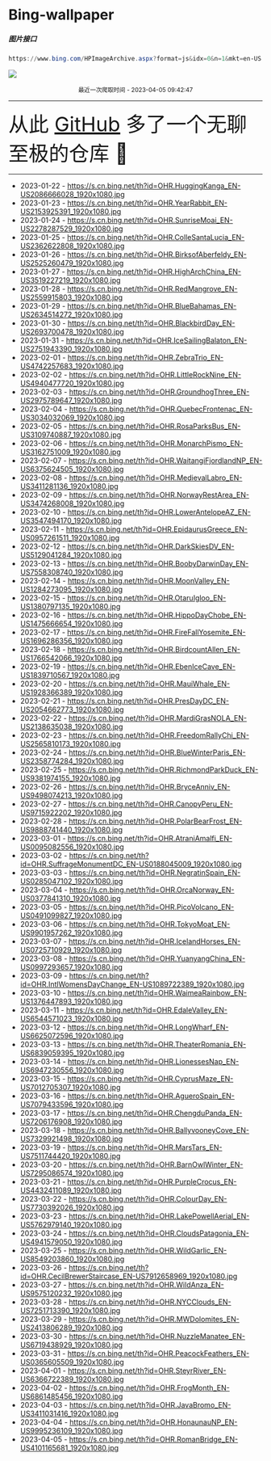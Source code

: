 # Bing-wallpaper

##### 图片接口

```powershell
https://www.bing.com/HPImageArchive.aspx?format=js&idx=0&n=1&mkt=en-US
```

 ![](https://s.cn.bing.net/th?id=OHR.RomanBridge_EN-US4101165681_1920x1080.jpg)

<p align='center' >
    <small>
        最近一次爬取时间 - 2023-04-05 09:42:47
    </small>
    <br>
    <hr>
    <font size=7>
        <small>
           从此 <a href='https://github.com/'>GitHub</a> 多了一个无聊至极的仓库  🍳
        </small>
    </font>
    <hr>
</p>


- 2023-01-22 - https://s.cn.bing.net/th?id=OHR.HuggingKanga_EN-US2086666028_1920x1080.jpg 
- 2023-01-23 - https://s.cn.bing.net/th?id=OHR.YearRabbit_EN-US2153925391_1920x1080.jpg 
- 2023-01-24 - https://s.cn.bing.net/th?id=OHR.SunriseMoai_EN-US2278287529_1920x1080.jpg 
- 2023-01-25 - https://s.cn.bing.net/th?id=OHR.ColleSantaLucia_EN-US2362622808_1920x1080.jpg 
- 2023-01-26 - https://s.cn.bing.net/th?id=OHR.BirksofAberfeldy_EN-US2525260479_1920x1080.jpg 
- 2023-01-27 - https://s.cn.bing.net/th?id=OHR.HighArchChina_EN-US3519227219_1920x1080.jpg 
- 2023-01-28 - https://s.cn.bing.net/th?id=OHR.RedMangrove_EN-US2559915803_1920x1080.jpg 
- 2023-01-29 - https://s.cn.bing.net/th?id=OHR.BlueBahamas_EN-US2634514272_1920x1080.jpg 
- 2023-01-30 - https://s.cn.bing.net/th?id=OHR.BlackbirdDay_EN-US2693700478_1920x1080.jpg 
- 2023-01-31 - https://s.cn.bing.net/th?id=OHR.IceSailingBalaton_EN-US2751943390_1920x1080.jpg 
- 2023-02-01 - https://s.cn.bing.net/th?id=OHR.ZebraTrio_EN-US4742257683_1920x1080.jpg 
- 2023-02-02 - https://s.cn.bing.net/th?id=OHR.LittleRockNine_EN-US4940477720_1920x1080.jpg 
- 2023-02-03 - https://s.cn.bing.net/th?id=OHR.GroundhogThree_EN-US2975789647_1920x1080.jpg 
- 2023-02-04 - https://s.cn.bing.net/th?id=OHR.QuebecFrontenac_EN-US3034032069_1920x1080.jpg 
- 2023-02-05 - https://s.cn.bing.net/th?id=OHR.RosaParksBus_EN-US3109740887_1920x1080.jpg 
- 2023-02-06 - https://s.cn.bing.net/th?id=OHR.MonarchPismo_EN-US3162751009_1920x1080.jpg 
- 2023-02-07 - https://s.cn.bing.net/th?id=OHR.WaitangiFjordlandNP_EN-US6375624505_1920x1080.jpg 
- 2023-02-08 - https://s.cn.bing.net/th?id=OHR.MedievalLabro_EN-US3411281136_1920x1080.jpg 
- 2023-02-09 - https://s.cn.bing.net/th?id=OHR.NorwayRestArea_EN-US3474268008_1920x1080.jpg 
- 2023-02-10 - https://s.cn.bing.net/th?id=OHR.LowerAntelopeAZ_EN-US3547494170_1920x1080.jpg 
- 2023-02-11 - https://s.cn.bing.net/th?id=OHR.EpidaurusGreece_EN-US0957261511_1920x1080.jpg 
- 2023-02-12 - https://s.cn.bing.net/th?id=OHR.DarkSkiesDV_EN-US5129041284_1920x1080.jpg 
- 2023-02-13 - https://s.cn.bing.net/th?id=OHR.BoobyDarwinDay_EN-US7558308740_1920x1080.jpg 
- 2023-02-14 - https://s.cn.bing.net/th?id=OHR.MoonValley_EN-US1284273095_1920x1080.jpg 
- 2023-02-15 - https://s.cn.bing.net/th?id=OHR.OtaruIgloo_EN-US1380797135_1920x1080.jpg 
- 2023-02-16 - https://s.cn.bing.net/th?id=OHR.HippoDayChobe_EN-US1475666654_1920x1080.jpg 
- 2023-02-17 - https://s.cn.bing.net/th?id=OHR.FireFallYosemite_EN-US1696286356_1920x1080.jpg 
- 2023-02-18 - https://s.cn.bing.net/th?id=OHR.BirdcountAllen_EN-US1766542066_1920x1080.jpg 
- 2023-02-19 - https://s.cn.bing.net/th?id=OHR.EbenIceCave_EN-US1839710567_1920x1080.jpg 
- 2023-02-20 - https://s.cn.bing.net/th?id=OHR.MauiWhale_EN-US1928366389_1920x1080.jpg 
- 2023-02-21 - https://s.cn.bing.net/th?id=OHR.PresDayDC_EN-US2054662773_1920x1080.jpg 
- 2023-02-22 - https://s.cn.bing.net/th?id=OHR.MardiGrasNOLA_EN-US2138635038_1920x1080.jpg 
- 2023-02-23 - https://s.cn.bing.net/th?id=OHR.FreedomRallyChi_EN-US2565810173_1920x1080.jpg 
- 2023-02-24 - https://s.cn.bing.net/th?id=OHR.BlueWinterParis_EN-US2358774284_1920x1080.jpg 
- 2023-02-25 - https://s.cn.bing.net/th?id=OHR.RichmondParkDuck_EN-US9381974155_1920x1080.jpg 
- 2023-02-26 - https://s.cn.bing.net/th?id=OHR.BryceAnniv_EN-US9498074213_1920x1080.jpg 
- 2023-02-27 - https://s.cn.bing.net/th?id=OHR.CanopyPeru_EN-US9715922202_1920x1080.jpg 
- 2023-02-28 - https://s.cn.bing.net/th?id=OHR.PolarBearFrost_EN-US9888741440_1920x1080.jpg 
- 2023-03-01 - https://s.cn.bing.net/th?id=OHR.AtraniAmalfi_EN-US0095082556_1920x1080.jpg 
- 2023-03-02 - https://s.cn.bing.net/th?id=OHR.SuffrageMonumentDC_EN-US0188045009_1920x1080.jpg 
- 2023-03-03 - https://s.cn.bing.net/th?id=OHR.NegratinSpain_EN-US0285047102_1920x1080.jpg 
- 2023-03-04 - https://s.cn.bing.net/th?id=OHR.OrcaNorway_EN-US0377841310_1920x1080.jpg 
- 2023-03-05 - https://s.cn.bing.net/th?id=OHR.PicoVolcano_EN-US0491099827_1920x1080.jpg 
- 2023-03-06 - https://s.cn.bing.net/th?id=OHR.TokyoMoat_EN-US9901957262_1920x1080.jpg 
- 2023-03-07 - https://s.cn.bing.net/th?id=OHR.IcelandHorses_EN-US0725710929_1920x1080.jpg 
- 2023-03-08 - https://s.cn.bing.net/th?id=OHR.YuanyangChina_EN-US0997293657_1920x1080.jpg 
- 2023-03-09 - https://s.cn.bing.net/th?id=OHR.IntlWomensDayChange_EN-US1089722389_1920x1080.jpg 
- 2023-03-10 - https://s.cn.bing.net/th?id=OHR.WaimeaRainbow_EN-US1376447893_1920x1080.jpg 
- 2023-03-11 - https://s.cn.bing.net/th?id=OHR.EdaleValley_EN-US6544571023_1920x1080.jpg 
- 2023-03-12 - https://s.cn.bing.net/th?id=OHR.LongWharf_EN-US6625072596_1920x1080.jpg 
- 2023-03-13 - https://s.cn.bing.net/th?id=OHR.TheaterRomania_EN-US6839059395_1920x1080.jpg 
- 2023-03-14 - https://s.cn.bing.net/th?id=OHR.LionessesNap_EN-US6947230556_1920x1080.jpg 
- 2023-03-15 - https://s.cn.bing.net/th?id=OHR.CyprusMaze_EN-US7012705307_1920x1080.jpg 
- 2023-03-16 - https://s.cn.bing.net/th?id=OHR.AgueroSpain_EN-US7079433596_1920x1080.jpg 
- 2023-03-17 - https://s.cn.bing.net/th?id=OHR.ChengduPanda_EN-US7206176908_1920x1080.jpg 
- 2023-03-18 - https://s.cn.bing.net/th?id=OHR.BallyvooneyCove_EN-US7329921498_1920x1080.jpg 
- 2023-03-19 - https://s.cn.bing.net/th?id=OHR.MarsTars_EN-US7511744420_1920x1080.jpg 
- 2023-03-20 - https://s.cn.bing.net/th?id=OHR.BarnOwlWinter_EN-US7295086574_1920x1080.jpg 
- 2023-03-21 - https://s.cn.bing.net/th?id=OHR.PurpleCrocus_EN-US4432411089_1920x1080.jpg 
- 2023-03-22 - https://s.cn.bing.net/th?id=OHR.ColourDay_EN-US7730392026_1920x1080.jpg 
- 2023-03-23 - https://s.cn.bing.net/th?id=OHR.LakePowellAerial_EN-US5762979140_1920x1080.jpg 
- 2023-03-24 - https://s.cn.bing.net/th?id=OHR.CloudsPatagonia_EN-US4941579050_1920x1080.jpg 
- 2023-03-25 - https://s.cn.bing.net/th?id=OHR.WildGarlic_EN-US8549203860_1920x1080.jpg 
- 2023-03-26 - https://s.cn.bing.net/th?id=OHR.CecilBrewerStaircase_EN-US7912658969_1920x1080.jpg 
- 2023-03-27 - https://s.cn.bing.net/th?id=OHR.WildAnza_EN-US9575120232_1920x1080.jpg 
- 2023-03-28 - https://s.cn.bing.net/th?id=OHR.NYCClouds_EN-US7251713390_1920x1080.jpg 
- 2023-03-29 - https://s.cn.bing.net/th?id=OHR.MWDolomites_EN-US2413806289_1920x1080.jpg 
- 2023-03-30 - https://s.cn.bing.net/th?id=OHR.NuzzleManatee_EN-US6719438929_1920x1080.jpg 
- 2023-03-31 - https://s.cn.bing.net/th?id=OHR.PeacockFeathers_EN-US0365605509_1920x1080.jpg 
- 2023-04-01 - https://s.cn.bing.net/th?id=OHR.SteyrRiver_EN-US6366722389_1920x1080.jpg 
- 2023-04-02 - https://s.cn.bing.net/th?id=OHR.FrogMonth_EN-US6861485456_1920x1080.jpg 
- 2023-04-03 - https://s.cn.bing.net/th?id=OHR.JavaBromo_EN-US3411031416_1920x1080.jpg 
- 2023-04-04 - https://s.cn.bing.net/th?id=OHR.HonaunauNP_EN-US9995236109_1920x1080.jpg 
- 2023-04-05 - https://s.cn.bing.net/th?id=OHR.RomanBridge_EN-US4101165681_1920x1080.jpg 
